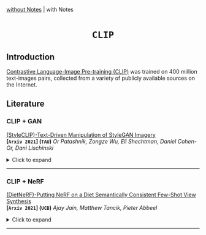 [without Notes](./README.md) | with Notes

# <p align=center>`CLIP` </p>



## Introduction

[Contrastive Language-Image Pre-training (CLIP)](https://distill.pub/2021/multimodal-neurons/) was trained on 400 million text-images pairs, collected from a variety of publicly available sources on the Internet. 



## Literature



### CLIP + GAN

[(StyleCLIP)-Text-Driven Manipulation of StyleGAN Imagery](https://arxiv.org/pdf/2103.17249.pdf)  
**[`Arxiv 2021`] (`TAU`)** *Or Patashnik, Zongze Wu, Eli Shechtman, Daniel Cohen-Or, Dani Lischinski*

<details><summary>Click to expand</summary>

> **Summary**

<div align="center">
<img src="https://raw.githubusercontent.com/yzy1996/Image-Hosting/master/20210504143826.png" width="600"/>
</div>

They combine the generative power of **StyleGAN** with the rich joint vision-language representation learned by **CLIP**. They leverage these tech to develop a text-based interface for manipulating generated and real images that does not require manual effort (manual annotation). Their method mainly control the **latent spaces** of StyleGAN. 


> **Details**

They explore three ways for text-driven image manipulation:

- latent optimization (a given latent code of an image is optimized by minimizing a loss computed in CLIP space).
  $$
  \underset{w \in \mathcal{W}+}{\arg \min } D_{\mathrm{CLIP}}(G(w), t)+\lambda_{\mathrm{L} 2}\left\|w-w_{s}\right\|_{2}+\lambda_{\mathrm{ID}} \mathcal{L}_{\mathrm{ID}}(w)
  $$

- latent mapper (mapping network is trained to infer a manipulation step in latent space).

- global direction (transforms a given text prompt into an input agnostic mapping direction).

</details>

---

### CLIP + NeRF

[(DietNeRF)-Putting NeRF on a Diet Semantically Consistent Few-Shot View Synthesis](https://arxiv.org/pdf/2104.00677.pdf)  
**[`Arxiv 2021`] (`UCB`)** *Ajay Jain, Matthew Tancik, Pieter Abbeel*

<details><summary>Click to expand</summary>

> **Summary**

- **Task:** render a scene from novel poses given just a few photos.
- [Neural Radiance Fields (NeRF)](https://www.matthewtancik.com/nerf) generate crisp renderings with 20-100 photos, but overfit with only a few.
- **Problem:** NeRF is only trained to render observed poses, leading to artifacts when few are available.
- **Key insight:** Scenes share high-level semantic properties across viewpoints, and pre-trained 2D visual encoders can extract these semantics. *"An X is an X from any viewpoint."*
- Our proposed DietNeRF supervises NeRF from *arbitrary* poses by ensuring renderings have consistent high-level semantics using the CLIP Vision Transformer.
- We generate plausible novel views given 1-8 views of a test scene.

> **Details**

something

</details>

---

